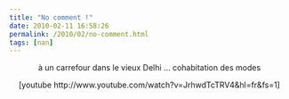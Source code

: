 ```yaml
---
title: "No comment !"
date: 2010-02-11 16:58:26
permalink: /2010/02/no-comment.html
tags: [nan]
---
```


<p style="text-align: center">à un carrefour dans le vieux Delhi ... cohabitation des modes</p> <p style="text-align: center">  [youtube http://www.youtube.com/watch?v=JrhwdTcTRV4&hl=fr&fs=1]</p>
